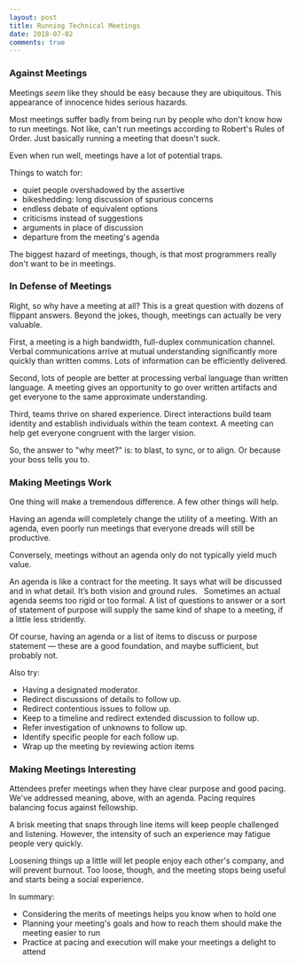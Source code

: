 ```yaml
---
layout: post
title: Running Technical Meetings
date: 2018-07-02
comments: true
---
```


### Against Meetings

Meetings _seem_ like they should be easy because they are ubiquitous. This appearance of innocence hides serious hazards. 

Most meetings suffer badly from being run by people who don't know how to run meetings. Not like, can't run meetings
according to Robert's Rules of Order. Just basically running a meeting that doesn't suck.

Even when run well, meetings have a lot of potential traps.

Things to watch for:
* quiet people overshadowed by the assertive
* bikeshedding: long discussion of spurious concerns
* endless debate of equivalent options
* criticisms instead of suggestions
* arguments in place of discussion
* departure from the meeting's agenda

The biggest hazard of meetings, though, is that most programmers really don't want to be in meetings.

### In Defense of Meetings

Right, so why have a meeting at all? This is a great question with dozens of flippant answers. Beyond the jokes, though,
meetings can actually be very valuable.

First, a meeting is a high bandwidth, full-duplex communication channel. Verbal communications arrive at mutual
understanding significantly more quickly than written comms. Lots of information can be efficiently delivered.

Second, lots of people are better at processing verbal language than written language. A meeting gives an opportunity to
go over written artifacts and get everyone to the same approximate understanding.

Third, teams thrive on shared experience. Direct interactions build team identity and establish individuals within the
team context. A meeting can help get everyone congruent with the larger vision.

So, the answer to "why meet?" is: to blast, to sync, or to align. Or because your boss tells you to.

### Making Meetings Work

One thing will make a tremendous difference. A few other things will help.

Having an agenda will completely change the utility of a meeting. With an agenda, even poorly run meetings that everyone
dreads will still be productive.

Conversely, meetings without an agenda only do not typically yield much value.

An agenda is like a contract for the meeting. It says what will be discussed and in what detail. It’s both vision and
ground rules.   Sometimes an actual agenda seems too rigid or too formal. A list of questions to answer or a sort of
statement of purpose will supply the same kind of shape to a meeting, if a little less stridently.

Of course, having an agenda or a list of items to discuss or purpose statement — these are a good foundation, and maybe
sufficient, but probably not.

Also try:
- Having a designated moderator.
- Redirect discussions of details to follow up. 
- Redirect contentious issues to follow up. 
- Keep to a timeline and redirect extended discussion to follow up.
- Refer investigation of unknowns to follow up. 
- Identify specific people for each follow up.
- Wrap up the meeting by reviewing action items

### Making Meetings Interesting

Attendees prefer meetings when they have clear purpose and good pacing. We've addressed meaning, above, with an agenda.
Pacing requires balancing focus against fellowship.

A brisk meeting that snaps through line items will keep people challenged and listening. However, the intensity of such
an experience may fatigue people very quickly.

Loosening things up a little will let people enjoy each other's company, and will prevent burnout. Too loose, though,
and the meeting stops being useful and starts being a social experience.

In summary:

* Considering the merits of meetings helps you know when to hold one
* Planning your meeting's goals and how to reach them should make the meeting easier to run
* Practice at pacing and execution will make your meetings a delight to attend
